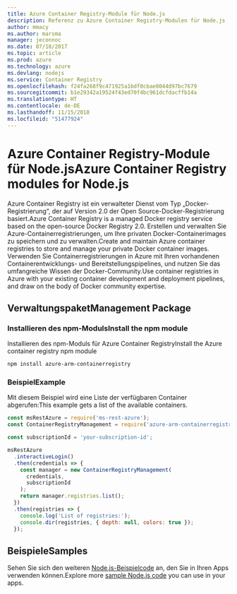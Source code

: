 ```yaml
---
title: Azure Container Registry-Module für Node.js
description: Referenz zu Azure Container Registry-Modulen für Node.js
author: mmacy
ms.author: marsma
manager: jeconnoc
ms.date: 07/18/2017
ms.topic: article
ms.prod: azure
ms.technology: azure
ms.devlang: nodejs
ms.service: Container Registry
ms.openlocfilehash: f24fa268f9c471925a1bdf0cbae8044d97bc7679
ms.sourcegitcommit: b1e29342a19524f43ed70f4bc961dcfdacffb14a
ms.translationtype: HT
ms.contentlocale: de-DE
ms.lasthandoff: 11/15/2018
ms.locfileid: "51477924"
---
```

# <a name="azure-container-registry-modules-for-nodejs"></a><span data-ttu-id="a8380-103">Azure Container Registry-Module für Node.js</span><span class="sxs-lookup"><span data-stu-id="a8380-103">Azure Container Registry modules for Node.js</span></span>

<span data-ttu-id="a8380-104">Azure Container Registry ist ein verwalteter Dienst vom Typ „Docker-Registrierung“, der auf Version 2.0 der Open Source-Docker-Registrierung basiert.</span><span class="sxs-lookup"><span data-stu-id="a8380-104">Azure Container Registry is a managed Docker registry service based on the open-source Docker Registry 2.0.</span></span> <span data-ttu-id="a8380-105">Erstellen und verwalten Sie Azure-Containerregistrierungen, um Ihre privaten Docker-Containerimages zu speichern und zu verwalten.</span><span class="sxs-lookup"><span data-stu-id="a8380-105">Create and maintain Azure container registries to store and manage your private Docker container images.</span></span> <span data-ttu-id="a8380-106">Verwenden Sie Containerregistrierungen in Azure mit Ihren vorhandenen Containerentwicklungs- und Bereitstellungspipelines, und nutzen Sie das umfangreiche Wissen der Docker-Community.</span><span class="sxs-lookup"><span data-stu-id="a8380-106">Use container registries in Azure with your existing container development and deployment pipelines, and draw on the body of Docker community expertise.</span></span>

## <a name="management-package"></a><span data-ttu-id="a8380-107">Verwaltungspaket</span><span class="sxs-lookup"><span data-stu-id="a8380-107">Management Package</span></span>

### <a name="install-the-npm-module"></a><span data-ttu-id="a8380-108">Installieren des npm-Moduls</span><span class="sxs-lookup"><span data-stu-id="a8380-108">Install the npm module</span></span>

<span data-ttu-id="a8380-109">Installieren des npm-Moduls für Azure Container Registry</span><span class="sxs-lookup"><span data-stu-id="a8380-109">Install the Azure container registry npm module</span></span>

```bash
npm install azure-arm-containerregistry
```

### <a name="example"></a><span data-ttu-id="a8380-110">Beispiel</span><span class="sxs-lookup"><span data-stu-id="a8380-110">Example</span></span>

<span data-ttu-id="a8380-111">Mit diesem Beispiel wird eine Liste der verfügbaren Container abgerufen:</span><span class="sxs-lookup"><span data-stu-id="a8380-111">This example gets a list of the available containers.</span></span>

```javascript
const msRestAzure = require('ms-rest-azure');
const ContainerRegistryManagement = require('azure-arm-containerregistry');

const subscriptionId = 'your-subscription-id';

msRestAzure
  .interactiveLogin()
  .then(credentials => {
    const manager = new ContainerRegistryManagement(
      credentials,
      subscriptionId
    );
    return manager.registries.list();
  })
  .then(registries => {
    console.log('List of registries:');
    console.dir(registries, { depth: null, colors: true });
  });
```

## <a name="samples"></a><span data-ttu-id="a8380-112">Beispiele</span><span class="sxs-lookup"><span data-stu-id="a8380-112">Samples</span></span>

<span data-ttu-id="a8380-113">Sehen Sie sich den weiteren [Node.js-Beispielcode](https://azure.microsoft.com/resources/samples/?platform=nodejs) an, den Sie in Ihren Apps verwenden können.</span><span class="sxs-lookup"><span data-stu-id="a8380-113">Explore more [sample Node.js code](https://azure.microsoft.com/resources/samples/?platform=nodejs) you can use in your apps.</span></span>
